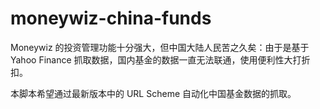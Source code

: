 # moneywiz-china-funds

Moneywiz 的投资管理功能十分强大，但中国大陆人民苦之久矣：由于是基于 Yahoo Finance 抓取数据，国内基金的数据一直无法联通，使用便利性大打折扣。

本脚本希望通过最新版本中的 URL Scheme 自动化中国基金数据的抓取。
